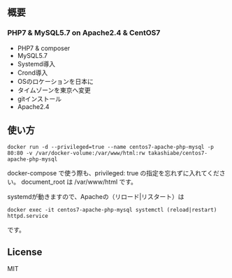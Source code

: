 ## 概要

### PHP7 & MySQL5.7 on Apache2.4 & CentOS7

- PHP7 & composer
- MySQL5.7
- Systemd導入
- Crond導入
- OSのロケーションを日本に
- タイムゾーンを東京へ変更
- gitインストール
- Apache2.4

## 使い方

```
docker run -d --privileged=true --name centos7-apache-php-mysql -p 80:80 -v /var/docker-volume:/var/www/html:rw takashiabe/centos7-apache-php-mysql
```

docker-compose で使う際も、privileged: true の指定を忘れずに入れてください。
document_root は /var/www/html です。

systemdが動きますので、Apacheの（リロード|リスタート）は

```
docker exec -it centos7-apache-php-mysql systemctl (reload|restart) httpd.service
```

です。


## License
MIT